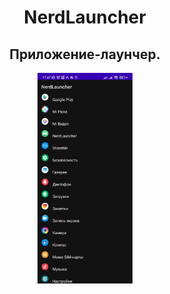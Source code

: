 <h1 align="center">NerdLauncher</h1>
<h2 align="center">Приложение-лаунчер.</h2>
<p align="center">
<img src="readme_assets/Screenshot_2023-01-15-17-47-35-623_com.project.android.nerdlauncher.jpg" width="30%">
</p>